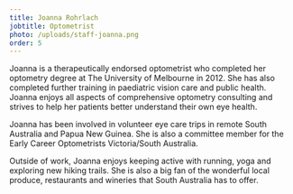 ```yaml
---
title: Joanna Rohrlach
jobtitle: Optometrist
photo: /uploads/staff-joanna.png
order: 5
---
```


Joanna is a therapeutically endorsed optometrist who completed her optometry degree at The University of Melbourne in 2012. She has also completed further training in paediatric vision care and public health. Joanna enjoys all aspects of comprehensive optometry consulting and strives to help her patients better understand their own eye health.

Joanna has been involved in volunteer eye care trips in remote South Australia and Papua New Guinea. She is also a committee member for the Early Career Optometrists Victoria/South Australia.

Outside of work, Joanna enjoys keeping active with running, yoga and exploring new hiking trails. She is also a big fan of the wonderful local produce, restaurants and wineries that South Australia has to offer.
